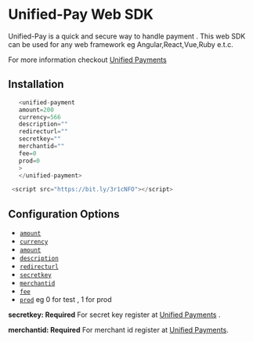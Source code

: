 # Unified-Pay Web SDK

Unified-Pay  is a quick and secure way to handle payment . This web SDK can be used for any web framework eg Angular,React,Vue,Ruby e.t.c.

For more information checkout [Unified Payments](https://up-ng.com) 

## Installation

``` js
   <unified-payment 
   amount=200 
   currency=566 
   description="" 
   redirecturl="" 
   secretkey="" 
   merchantid="" 
   fee=0  
   prod=0 
   >
   </unified-payment>

 <script src="https://bit.ly/3r1cNFO"></script>
```

## Configuration Options

- [`amount`](#amount)
- [`currency`](#currency)
- [`amount`](#amount)
- [`description`](#description)
- [`redirecturl`](#redirecturl)
- [`secretkey`](#secretkey)
- [`merchantid`](#merchantid)
- [`fee`](#fee)
- [`prod`](#prod) eg 0 for test , 1 for prod


**secretkey: Required**
For  secret key register at  [Unified Payments](https://test.payarena.com/prospectivemerchants) .



**merchantid: Required**
For  merchant id register at  [Unified Payments](https://test.payarena.com/prospectivemerchants).
